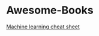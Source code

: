 # Awesome-Books

[Machine learning cheat sheet](https://github.com/soulmachine/machine-learning-cheat-sheet/raw/master/machine-learning-cheat-sheet.pdf)
